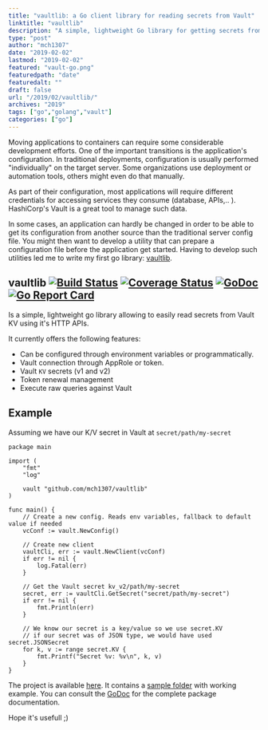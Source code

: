 ```yaml
---
title: "vaultlib: a Go client library for reading secrets from Vault"
linktitle: "vaultlib"
description: "A simple, lightweight Go library for getting secrets from Hashicorp Vault"
type: "post"
author: "mch1307"
date: "2019-02-02"
lastmod: "2019-02-02"
featured: "vault-go.png"
featuredpath: "date"
featuredalt: ""
draft: false
url: "/2019/02/vaultlib/"
archives: "2019"
tags: ["go","golang","vault"]
categories: ["go"]
---
```


Moving applications to containers can require some considerable development efforts. One of the important transitions is the application's configuration. In traditional deployments, configuration is usually performed "individually" on the target server. Some organizations use deployment or automation tools, others might even do that manually.

As part of their configuration, most applications will require different credentials for accessing services they consume (database, APIs,.. ). HashiCorp's Vault is a great tool to manage such data.

In some cases, an application can hardly be changed in order to be able to get its configuration from another source than the traditional server config file. You might then want to develop a utility that can prepare a configuration file before the application get started. Having to develop such utilities led me to write my first go library: [vaultlib][1]. 


## vaultlib [![Build Status](https://travis-ci.org/mch1307/vaultlib.svg?branch=master)](https://travis-ci.org/mch1307/vaultlib) [![Coverage Status](https://coveralls.io/repos/github/mch1307/vaultlib/badge.svg?branch=master)](https://coveralls.io/github/mch1307/vaultlib?branch=master) [![GoDoc](https://godoc.org/github.com/mch1307/vaultlib?status.svg)](https://godoc.org/github.com/mch1307/vaultlib) [![Go Report Card](https://goreportcard.com/badge/github.com/mch1307/vaultlib)](https://goreportcard.com/report/github.com/mch1307/vaultlib)

Is a simple, lightweight go library allowing to easily read secrets from Vault KV using it's HTTP APIs.



It currently offers the following features:

* Can be configured through environment variables or programmatically.
* Vault connection through AppRole or token.
* Vault `KV` secrets (v1 and v2)
* Token renewal management
* Execute raw queries against Vault

## Example

Assuming we have our K/V secret in Vault at `secret/path/my-secret`

```golang
package main

import (
	"fmt"
	"log"

	vault "github.com/mch1307/vaultlib"
)

func main() {
    // Create a new config. Reads env variables, fallback to default value if needed
    vcConf := vault.NewConfig()

    // Create new client
	vaultCli, err := vault.NewClient(vcConf)
	if err != nil {
		log.Fatal(err)
	}

    // Get the Vault secret kv_v2/path/my-secret
	secret, err := vaultCli.GetSecret("secret/path/my-secret")
	if err != nil {
		fmt.Println(err)
	}

    // We know our secret is a key/value so we use secret.KV
    // if our secret was of JSON type, we would have used secret.JSONSecret
	for k, v := range secret.KV {
		fmt.Printf("Secret %v: %v\n", k, v)
	}
}
``` 


The project is available [here][1]. It contains a [sample folder][2] with working example.
You can consult the [GoDoc](https://godoc.org/github.com/mch1307/vaultlib) for the complete package documentation.


Hope it's usefull ;)


 [1]: https://github.com/mch1307/vaultlib
 [2]: https://github.com/mch1307/vaultlib/tree/master/sample
